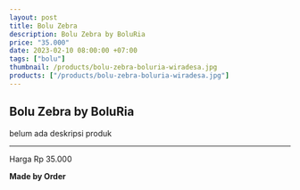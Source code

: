 ```yaml
---
layout: post
title: Bolu Zebra
description: Bolu Zebra by BoluRia
price: "35.000"
date: 2023-02-10 08:00:00 +07:00
tags: ["bolu"]
thumbnail: /products/bolu-zebra-boluria-wiradesa.jpg
products: ["/products/bolu-zebra-boluria-wiradesa.jpg"]
---
```


## Bolu Zebra by BoluRia ##

belum ada deskripsi produk

---

Harga Rp 35.000

**Made by Order**
